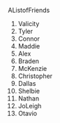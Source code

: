 AListofFriends

1. Valicity
2. Tyler
3. Connor
4. Maddie
5. Alex
6. Braden
7. McKenzie
8. Christopher
9. Dallas
10. Shelbie
11. Nathan
12. JoLeigh
13. Otavio